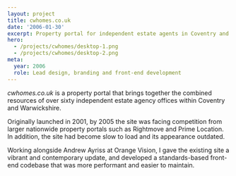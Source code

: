```yaml
---
layout: project
title: cwhomes.co.uk
date: '2006-01-30'
excerpt: Property portal for independent estate agents in Coventry and Warwickshire.
hero:
  - /projects/cwhomes/desktop-1.png
  - /projects/cwhomes/desktop-2.png
meta:
  year: 2006
  role: Lead design, branding and front-end development
---
```

_cwhomes.co.uk_ is a property portal that brings together the combined resources of over sixty independent estate agency offices within Coventry and Warwickshire.

Originally launched in 2001, by 2005 the site was facing competition from larger nationwide property portals such as Rightmove and Prime Location. In addition, the site had become slow to load and its appearance outdated.

Working alongside Andrew Ayriss at Orange Vision, I gave the existing site a vibrant and contemporary update, and developed a standards-based front-end codebase that was more performant and easier to maintain.

